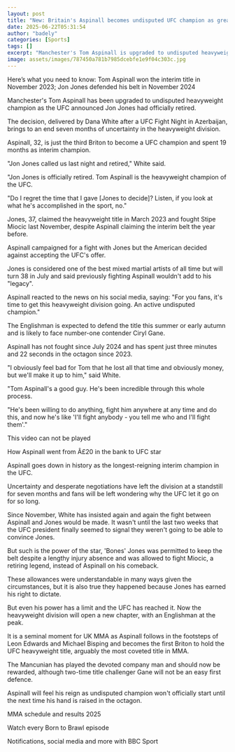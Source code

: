 ```yaml
---
layout: post
title: "New: Britain's Aspinall becomes undisputed UFC champion as great Jones retires"
date: 2025-06-22T05:31:54
author: "badely"
categories: [Sports]
tags: []
excerpt: "Manchester's Tom Aspinall is upgraded to undisputed heavyweight champion as the UFC announces Jon Jones' retirement."
image: assets/images/787450a781b7985dcebfe1e9f04c303c.jpg
---
```


Here’s what you need to know: Tom Aspinall won the interim title in November 2023; Jon Jones defended his belt in November 2024

Manchester's Tom Aspinall has been upgraded to undisputed heavyweight champion as the UFC announced Jon Jones had officially retired.

The decision, delivered by Dana White after a UFC Fight Night in Azerbaijan, brings to an end seven months of uncertainty in the heavyweight division.

Aspinall, 32, is just the third Briton to become a UFC champion and spent 19 months as interim champion.

"Jon Jones called us last night and retired," White said. 

"Jon Jones is officially retired. Tom Aspinall is the heavyweight champion of the UFC.

"Do I regret the time that I gave [Jones to decide]? Listen, if you look at what he's accomplished in the sport, no."

Jones, 37, claimed the heavyweight title in March 2023 and fought Stipe Miocic last November, despite Aspinall claiming the interim belt the year before.

Aspinall campaigned for a fight with Jones but the American decided against accepting the UFC's offer.

Jones is considered one of the best mixed martial artists of all time but will turn 38 in July and said previously fighting Aspinall wouldn't add to his "legacy".

Aspinall reacted to the news on his social media, saying: "For you fans, it's time to get this heavyweight division going. An active undisputed champion."

The Englishman is expected to defend the title this summer or early autumn and is likely to face number-one contender Ciryl Gane.

Aspinall has not fought since July 2024 and has spent just three minutes and 22 seconds in the octagon since 2023.

"I obviously feel bad for Tom that he lost all that time and obviously money, but we'll make it up to him," said White. 

"Tom Aspinall's a good guy. He's been incredible through this whole process. 

"He's been willing to do anything, fight him anywhere at any time and do this, and now he's like 'I'll fight anybody - you tell me who and I'll fight them'."

This video can not be played

How Aspinall went from Â£20 in the bank to UFC star

Aspinall goes down in history as the longest-reigning interim champion in the UFC.

Uncertainty and desperate negotiations have left the division at a standstill for seven months and fans will be left wondering why the UFC let it go on for so long.

Since November, White has insisted again and again the fight between Aspinall and Jones would be made. It wasn't until the last two weeks that the UFC president finally seemed to signal they weren't going to be able to convince Jones.

But such is the power of the star, 'Bones' Jones was permitted to keep the belt despite a lengthy injury absence and was allowed to fight Miocic, a retiring legend, instead of Aspinall on his comeback.

These allowances were understandable in many ways given the circumstances, but it is also true they happened because Jones has earned his right to dictate.

But even his power has a limit and the UFC has reached it. Now the heavyweight division will open a new chapter, with an Englishman at the peak.

It is a seminal moment for UK MMA as Aspinall follows in the footsteps of Leon Edwards and Michael Bisping and becomes the first Briton to hold the UFC heavyweight title, arguably the most coveted title in MMA.

The Mancunian has played the devoted company man and should now be rewarded, although two-time title challenger Gane will not be an easy first defence.

Aspinall will feel his reign as undisputed champion won't officially start until the next time his hand is raised in the octagon.

MMA schedule and results 2025

Watch every Born to Brawl episode

Notifications, social media and more with BBC Sport


